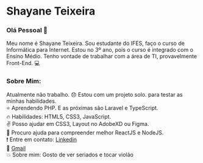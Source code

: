 
# Shayane Teixeira 

### Olá Pessoal 👋
  Meu nome é Shayane Teixeira. Sou estudante do IFES, faço o curso de Informática para       Internet. Estou no 3º ano, pois o curso é integrado com o Ensino Médio. Tenho vontade     de trabalhar com a área de TI, provavelmente Front-End. :computer: 

### Sobre Mim:

Atualmente não trabalho. :disappointed: 
Estou com um projeto solo. para testar as minhas habilidades. 
<br />
:star: Aprendendo PHP. E as próximas são Laravel e TypeScript. 
<br />
:fire: Habilidades: HTML5, CSS3, JavaScript.
<br />
:v: Posso ajudar em CSS3, Layout no AdobeXD ou Figma. 
<br />
:purple_heart: Procuro ajuda para compreender melhor ReactJS e NodeJS.
<br />
:exclamation: Entre em contato: [Linkedin](https://www.linkedin.com/in/shayane-teixeira-4520b2196/)
<br />
:email: [Gmail](shayaneteixeira56@gmail.com)
<br />
:boom: Sobre mim: Gosto de ver seriados e tocar violão
